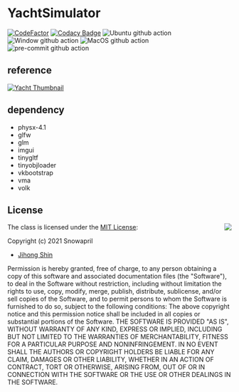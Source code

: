 # YachtSimulator

[![CodeFactor](https://www.codefactor.io/repository/github/snowapril/YachtSimulator/badge)](https://www.codefactor.io/repository/github/snowapril/YachtSimulator)
[![Codacy Badge](https://app.codacy.com/project/badge/Grade/65172c3bc18b4398b0cd7c42954e2483)](https://www.codacy.com/gh/Snowapril/YachtSimulator/dashboard?utm_source=github.com&amp;utm_medium=referral&amp;utm_content=Snowapril/YachtSimulator&amp;utm_campaign=Badge_Grade)
![Ubuntu github action](https://github.com/Snowapril/YachtSimulator/actions/workflows/ubuntu.yml/badge.svg?branch=main)
![Window github action](https://github.com/Snowapril/YachtSimulator/actions/workflows/window.yml/badge.svg?branch=main)
![MacOS github action](https://github.com/Snowapril/YachtSimulator/actions/workflows/macos.yml/badge.svg?branch=main)
![pre-commit github action](https://github.com/Snowapril/YachtSimulator/actions/workflows/pre-commit.yml/badge.svg?branch=main)

## reference

[![Yacht Thumbnail](https://img.youtube.com/vi/I-DsOVUYxXw/0.jpg)](https://youtu.be/I-DsOVUYxXw?t=94 "Yacht Thumbnail")

## dependency
*   physx-4.1
*   glfw
*   glm
*   imgui
*   tinygltf
*   tinyobjloader
*   vkbootstrap
*   vma
*   volk

## License
<img align="right" src="http://opensource.org/trademarks/opensource/OSI-Approved-License-100x137.png">

The class is licensed under the [MIT License](http://opensource.org/licenses/MIT):

Copyright (c) 2021 Snowapril
*   [Jihong Shin](https://github.com/Snowapril)

Permission is hereby granted, free of charge, to any person obtaining a copy of this software and associated documentation files (the "Software"), to deal in the Software without restriction, including without limitation the rights to use, copy, modify, merge, publish, distribute, sublicense, and/or sell copies of the Software, and to permit persons to whom the Software is furnished to do so, subject to the following conditions:
The above copyright notice and this permission notice shall be included in all copies or substantial portions of the Software.
THE SOFTWARE IS PROVIDED "AS IS", WITHOUT WARRANTY OF ANY KIND, EXPRESS OR IMPLIED, INCLUDING BUT NOT LIMITED TO THE WARRANTIES OF MERCHANTABILITY, FITNESS FOR A PARTICULAR PURPOSE AND NONINFRINGEMENT. IN NO EVENT SHALL THE AUTHORS OR COPYRIGHT HOLDERS BE LIABLE FOR ANY CLAIM, DAMAGES OR OTHER LIABILITY, WHETHER IN AN ACTION OF CONTRACT, TORT OR OTHERWISE, ARISING FROM, OUT OF OR IN CONNECTION WITH THE SOFTWARE OR THE USE OR OTHER DEALINGS IN THE SOFTWARE.
